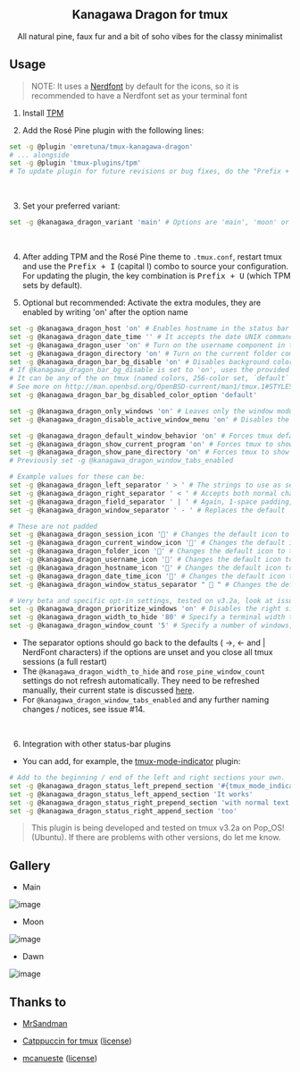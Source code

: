 <p align="center">
    <h2 align="center">Kanagawa Dragon for tmux</h2>
</p>

<p align="center">All natural pine, faux fur and a bit of soho vibes for the classy minimalist</p>

## Usage

> NOTE: It uses a [Nerdfont](https://www.nerdfonts.com/font-downloads) by default for the icons, so it is recommended to have a Nerdfont set as your terminal font

1. Install [TPM](https://github.com/tmux-plugins/tpm)
   <br>

2. Add the Rosé Pine plugin with the following lines:

```bash
set -g @plugin 'emretuna/tmux-kanagawa-dragon'
# ... alongside
set -g @plugin 'tmux-plugins/tpm'
# To update plugin for future revisions or bug fixes, do the "Prefix + U" keycombo
```

<br>

3. Set your preferred variant:

```bash
set -g @kanagawa_dragon_variant 'main' # Options are 'main', 'moon' or 'dawn'
```

<br>

4. After adding TPM and the Rosé Pine theme to `.tmux.conf`, restart tmux and use the <kbd>Prefix + I</kbd> (capital I) combo to source your configuration.
   For updating the plugin, the key combination is <kbd>Prefix + U</kbd> (which TPM sets by default).
   <br>

5. Optional but recommended: Activate the extra modules, they are enabled by writing 'on' after the option name

```bash
set -g @kanagawa_dragon_host 'on' # Enables hostname in the status bar
set -g @kanagawa_dragon_date_time '' # It accepts the date UNIX command format (man date for info)
set -g @kanagawa_dragon_user 'on' # Turn on the username component in the statusbar
set -g @kanagawa_dragon_directory 'on' # Turn on the current folder component in the status bar
set -g @kanagawa_dragon_bar_bg_disable 'on' # Disables background color, for transparent terminal emulators
# If @kanagawa_dragon_bar_bg_disable is set to 'on', uses the provided value to set the background color
# It can be any of the on tmux (named colors, 256-color set, `default` or hex colors)
# See more on http://man.openbsd.org/OpenBSD-current/man1/tmux.1#STYLES
set -g @kanagawa_dragon_bar_bg_disabled_color_option 'default'

set -g @kanagawa_dragon_only_windows 'on' # Leaves only the window module, for max focus and space
set -g @kanagawa_dragon_disable_active_window_menu 'on' # Disables the menu that shows the active window on the left

set -g @kanagawa_dragon_default_window_behavior 'on' # Forces tmux default window list behaviour
set -g @kanagawa_dragon_show_current_program 'on' # Forces tmux to show the current running program as window name
set -g @kanagawa_dragon_show_pane_directory 'on' # Forces tmux to show the current directory as window name
# Previously set -g @kanagawa_dragon_window_tabs_enabled

# Example values for these can be:
set -g @kanagawa_dragon_left_separator ' > ' # The strings to use as separators are 1-space padded
set -g @kanagawa_dragon_right_separator ' < ' # Accepts both normal chars & nerdfont icons
set -g @kanagawa_dragon_field_separator ' | ' # Again, 1-space padding, it updates with prefix + I
set -g @kanagawa_dragon_window_separator ' - ' # Replaces the default `:` between the window number and name

# These are not padded
set -g @kanagawa_dragon_session_icon '' # Changes the default icon to the left of the session name
set -g @kanagawa_dragon_current_window_icon '' # Changes the default icon to the left of the active window name
set -g @kanagawa_dragon_folder_icon '' # Changes the default icon to the left of the current directory folder
set -g @kanagawa_dragon_username_icon '' # Changes the default icon to the right of the hostname
set -g @kanagawa_dragon_hostname_icon '󰒋' # Changes the default icon to the right of the hostname
set -g @kanagawa_dragon_date_time_icon '󰃰' # Changes the default icon to the right of the date module
set -g @kanagawa_dragon_window_status_separator "  " # Changes the default icon that appears between window names

# Very beta and specific opt-in settings, tested on v3.2a, look at issue #10
set -g @kanagawa_dragon_prioritize_windows 'on' # Disables the right side functionality in a certain window count / terminal width
set -g @kanagawa_dragon_width_to_hide '80' # Specify a terminal width to toggle off most of the right side functionality
set -g @kanagawa_dragon_window_count '5' # Specify a number of windows, if there are more than the number, do the same as width_to_hide
```

- The separator options should go back to the defaults ( →, ← and | NerdFont characters) if the options are unset and you close all tmux sessions (a full restart)
- The `@kanagawa_dragon_width_to_hide` and `rose_pine_window_count` settings do not refresh automatically. They need to be refreshed manually, their current state is discussed [here](https://github.com/emretuna/tmux-kanagawa-dragon/issues/10).
- For `@kanagawa_dragon_window_tabs_enabled` and any further naming changes / notices, see issue #14.

<br>

6. Integration with other status-bar plugins

- You can add, for example, the [tmux-mode-indicator](https://github.com/MunifTanjim/tmux-mode-indicator) plugin:

```bash
# Add to the beginning / end of the left and right sections your own.
set -g @kanagawa_dragon_status_left_prepend_section '#{tmux_mode_indicator}'
set -g @kanagawa_dragon_status_left_append_section 'It works'
set -g @kanagawa_dragon_status_right_prepend_section 'with normal text'
set -g @kanagawa_dragon_status_right_append_section 'too'
```

> This plugin is being developed and tested on tmux v3.2a on Pop_OS! (Ubuntu). If there are problems with other versions, do let me know.

## Gallery

- Main

![image](https://github.com/emretuna/tmux-kanagawa-dragon/assets/121260905/184514d9-08fe-453b-a664-3cd6ccab0d4a)

- Moon

![image](https://github.com/emretuna/tmux-kanagawa-dragon/assets/121260905/e2665eb6-280b-48a2-ab45-163d2eb21050)

- Dawn

![image](https://github.com/emretuna/tmux-kanagawa-dragon/assets/121260905/b194e552-cb15-4296-b459-e1da521aad8c)

## Thanks to

- [MrSandman](https://github.com/mrs4ndman)

- [Catppuccin for tmux](https://github.com/catppuccin/tmux) ([license](https://github.com/catppuccin/tmux/blob/4e48b09a76829edc7b55fbb15467cf0411f07931/LICENSE))

- [mcanueste](https://github.com/mcanueste/rose-pine-tmux) ([license](https://github.com/mcanueste/rose-pine-tmux/blob/715de6925992ab9f7162fcfefc1d3ba1510d187a/LICENSE))
